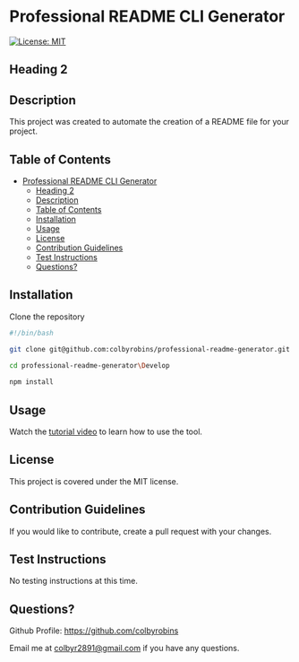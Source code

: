 # Professional README CLI Generator
  
  [![License: MIT](https://img.shields.io/badge/License-MIT-yellow.svg)](https://choosealicense.com/licenses/mit/)

## Heading 2

## Description

This project was created to automate the creation of a README file for your project.

## Table of Contents

- [Professional README CLI Generator](#professional-readme-cli-generator)
  - [Heading 2](#heading-2)
  - [Description](#description)
  - [Table of Contents](#table-of-contents)
  - [Installation](#installation)
  - [Usage](#usage)
  - [License](#license)
  - [Contribution Guidelines](#contribution-guidelines)
  - [Test Instructions](#test-instructions)
  - [Questions?](#questions)

## Installation

Clone the repository

```bash
#!/bin/bash

git clone git@github.com:colbyrobins/professional-readme-generator.git
 
cd professional-readme-generator\Develop

npm install
```

## Usage

Watch the [tutorial video](https://drive.google.com/file/d/1GKgB7covFeslhdpvXXuOjAWP1LVDA-FD/view) to learn how to use the tool.

## License

This project is covered under the MIT license.

## Contribution Guidelines

If you would like to contribute, create a pull request with your changes.

## Test Instructions

No testing instructions at this time.

## Questions?

Github Profile: <https://github.com/colbyrobins>

Email me at <colbyr2891@gmail.com> if you have any questions.
